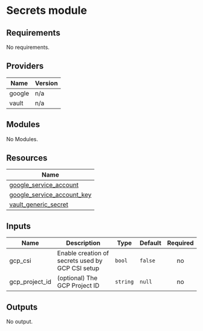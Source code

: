 # Secrets module

<!-- BEGINNING OF PRE-COMMIT-TERRAFORM DOCS HOOK -->
## Requirements

No requirements.

## Providers

| Name | Version |
|------|---------|
| google | n/a |
| vault | n/a |

## Modules

No Modules.

## Resources

| Name |
|------|
| [google_service_account](https://registry.terraform.io/providers/hashicorp/google/latest/docs/data-sources/service_account) |
| [google_service_account_key](https://registry.terraform.io/providers/hashicorp/google/latest/docs/resources/service_account_key) |
| [vault_generic_secret](https://registry.terraform.io/providers/hashicorp/vault/latest/docs/resources/generic_secret) |

## Inputs

| Name | Description | Type | Default | Required |
|------|-------------|------|---------|:--------:|
| gcp\_csi | Enable creation of secrets used by GCP CSI setup | `bool` | `false` | no |
| gcp\_project\_id | (optional) The GCP Project ID | `string` | `null` | no |

## Outputs

No output.
<!-- END OF PRE-COMMIT-TERRAFORM DOCS HOOK -->
